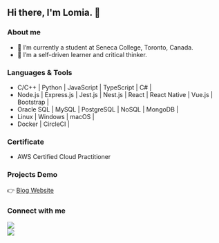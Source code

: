 ## Hi there, I'm Lomia. 👋

### About me
- 👀 I’m currently a student at Seneca College, Toronto, Canada.
- 🌱 I’m a self-driven learner and critical thinker.

### Languages & Tools
- C/C++ | Python | JavaScript | TypeScript | C# |
- Node.js | Express.js | Jest.js | Nest.js | React | React Native | Vue.js | Bootstrap |
- Oracle SQL | MySQL | PostgreSQL | NoSQL | MongoDB |
- Linux | Windows | macOS |
- Docker | CircleCI |

### Certificate
- AWS Certified Cloud Practitioner

### Projects Demo
👉 [Blog Website](https://troubled-ox-robe.cyclic.app/)

### Connect with me
<a href="mailto:lomia5w@gmail.com"><img src="https://img.shields.io/badge/-Gmail-grey?style=flat&logo=Gmail&logoColor=red"/></a>  
<a href="https://www.linkedin.com/in/lomiawu"><img src="https://img.shields.io/badge/-Lomia%20Wu%20-0077B5?style=flat&logo=Linkedin&logoColor=white"/></a>

<!---
LomiaW/LomiaW is a ✨ special ✨ repository because its `README.md` (this file) appears on your GitHub profile.
You can click the Preview link to take a look at your changes.
--->
